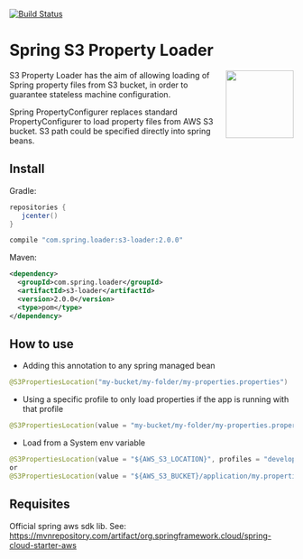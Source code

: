 [![Build Status](https://travis-ci.org/ericdallo/spring-s3-properties-loader.svg?branch=master)](https://travis-ci.org/ericdallo/spring-s3-properties-loader)
# Spring S3 Property Loader
<img align="right"  src="https://raw.githubusercontent.com/ericdallo/spring-s3-properties-loader/images/spring-icon.png?raw=true" width="120" height="120"/>

S3 Property Loader has the aim of allowing loading of Spring property files from S3 bucket, in order to guarantee stateless machine configuration.

Spring PropertyConfigurer replaces standard PropertyConfigurer to load property files from AWS S3 bucket. S3 path could be specified directly into spring beans.

## Install
Gradle:
```groovy
repositories {  
   jcenter()  
}
```
```groovy
compile "com.spring.loader:s3-loader:2.0.0"
```
Maven:
```xml
<dependency>
  <groupId>com.spring.loader</groupId>
  <artifactId>s3-loader</artifactId>
  <version>2.0.0</version>
  <type>pom</type>
</dependency>
```

## How to use

- Adding this annotation to any spring managed bean
```java
@S3PropertiesLocation("my-bucket/my-folder/my-properties.properties")
```
- Using a specific profile to only load properties if the app is running with that profile
```java
@S3PropertiesLocation(value = "my-bucket/my-folder/my-properties.properties", profiles = "production")
```
- Load from a System env variable
```java
@S3PropertiesLocation(value = "${AWS_S3_LOCATION}", profiles = "developer")
or
@S3PropertiesLocation(value = "${AWS_S3_BUCKET}/application/my.properties", profiles = "developer")
```

## Requisites

Official spring aws sdk lib.
See: https://mvnrepository.com/artifact/org.springframework.cloud/spring-cloud-starter-aws
